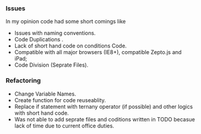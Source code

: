 ### Issues
In my opinion code had some short comings like
- Issues with naming conventions.
- Code Duplications .
- Lack of short hand code on conditions Code.
- Compatible with all major browsers (IE8+), compatible Zepto.js and iPad;
- Code Division (Seprate Files).

### Refactoring

- Change Variable Names.
- Create function for code reuseablity.
- Replace if statement with ternany operator (if possible) and other logics with short hand code.
-  Was not able to add seprate files and coditions written in TODO becasue lack of time due to current office duties.
